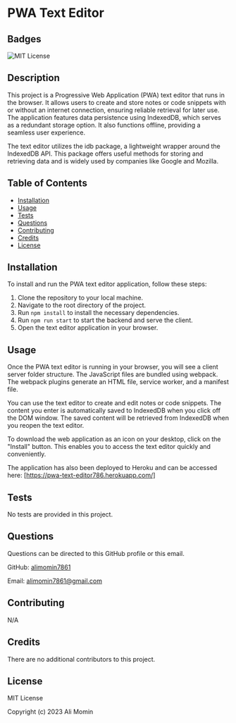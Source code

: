 # PWA Text Editor

## Badges
![MIT License](https://img.shields.io/badge/license-MIT%20License-green)

## Description
This project is a Progressive Web Application (PWA) text editor that runs in the browser. It allows users to create and store notes or code snippets with or without an internet connection, ensuring reliable retrieval for later use. The application features data persistence using IndexedDB, which serves as a redundant storage option. It also functions offline, providing a seamless user experience.

The text editor utilizes the idb package, a lightweight wrapper around the IndexedDB API. This package offers useful methods for storing and retrieving data and is widely used by companies like Google and Mozilla.

## Table of Contents
- [Installation](#installation)
- [Usage](#usage)
- [Tests](#tests)
- [Questions](#questions)
- [Contributing](#contributing)
- [Credits](#credits)
- [License](#license)

## Installation
To install and run the PWA text editor application, follow these steps:
1. Clone the repository to your local machine.
2. Navigate to the root directory of the project.
3. Run `npm install` to install the necessary dependencies.
4. Run `npm run start` to start the backend and serve the client.
5. Open the text editor application in your browser.


## Usage
Once the PWA text editor is running in your browser, you will see a client server folder structure. The JavaScript files are bundled using webpack. The webpack plugins generate an HTML file, service worker, and a manifest file.

You can use the text editor to create and edit notes or code snippets. The content you enter is automatically saved to IndexedDB when you click off the DOM window. The saved content will be retrieved from IndexedDB when you reopen the text editor.

To download the web application as an icon on your desktop, click on the "Install" button. This enables you to access the text editor quickly and conveniently.

The application has also been deployed to Heroku and can be accessed here: [https://pwa-text-editor786.herokuapp.com/]

## Tests
No tests are provided in this project.

## Questions
Questions can be directed to this GitHub profile or this email.

GitHub: [alimomin7861](https://github.com/alimomin7861)

Email: [alimomin7861@gmail.com](mailto:alimomin7861@gmail.com)

## Contributing
N/A

## Credits
There are no additional contributors to this project.

## License
MIT License

Copyright (c) 2023 Ali Momin